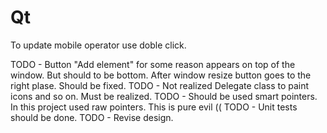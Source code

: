 # Qt

To update mobile operator use doble click.

TODO - Button "Add element" for some reason appears on top of the window. But should to be bottom. After window resize button goes to the right plase. Should be fixed.
TODO - Not realized Delegate class to paint icons and so on. Must be realized.
TODO - Should be used smart pointers. In this project used raw pointers. This is pure evil ((
TODO - Unit tests should be done.
TODO - Revise design.
